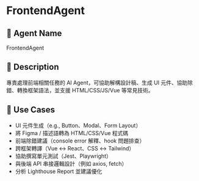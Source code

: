 # FrontendAgent

## 🧠 Agent Name

FrontendAgent

## 📝 Description

專責處理前端相關任務的 AI Agent，可協助解構設計稿、生成 UI 元件、協助除錯、轉換框架語法，並支援 HTML/CSS/JS/Vue 等常見技術。

## 🎯 Use Cases

- UI 元件生成（e.g., Button、Modal、Form Layout）
- 將 Figma / 描述語轉為 HTML/CSS/Vue 程式碼
- 前端除錯建議（console error 解釋、hook 問題排查）
- 跨框架轉譯（Vue ↔ React、CSS ↔ Tailwind）
- 協助撰寫單元測試（Jest、Playwright）
- 與後端 API 串接邏輯設計（例如 axios, fetch）
- 分析 Lighthouse Report 並建議優化
